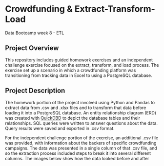 # Crowdfunding & Extract-Transform-Load
Data Bootcamp week 8 - ETL

## Project Overview
This repository includes guided homework exercises and an independent challenge exercise focused on the extract, transform, and load process. The exercise set up a scenario in which a crowdfunding platform was transitioning from tracking data in Excel to using a PostgreSQL database. 

## Project Description
The homework portion of the project involved using Python and Pandas to extract data from .csv and .xlsx files and to transform that data before loading it into a PostgreSQL database. An entity relationship diagram (ERD) was created with [QuickDBD](https://www.quickdatabasediagrams.com/) to depict the database tables and their relationships. SQL queries were written to answer questions about the data. Query results were saved and exported in .csv format.

For the independent challenge portion of the exercise, an additional .csv file was provided, with information about the backers of specific crowdfunding campaigns. The data was presented in a single column of that .csv file, and so the extraction process included steps to break it into several different columns. The images below show how the data looked before and after 